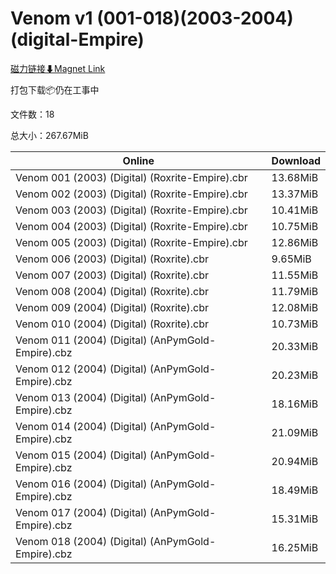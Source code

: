 # Venom v1 (001-018)(2003-2004)(digital-Empire)

[磁力链接⬇Magnet Link](magnet:?xt=urn:btih:4c6546473fa64585d800b7737a8664337d81d04d&dn=Venom%20v1%20%28001-018%29%282003-2004%29%28digital-Empire%29)

打包下载📦仍在工事中

文件数：18

总大小：267.67MiB

Online | Download
--- | ---
Venom 001 (2003) (Digital) (Roxrite-Empire).cbr | 13.68MiB
Venom 002 (2003) (Digital) (Roxrite-Empire).cbr | 13.37MiB
Venom 003 (2003) (Digital) (Roxrite-Empire).cbr | 10.41MiB
Venom 004 (2003) (Digital) (Roxrite-Empire).cbr | 10.75MiB
Venom 005 (2003) (Digital) (Roxrite-Empire).cbr | 12.86MiB
Venom 006 (2003) (Digital) (Roxrite).cbr | 9.65MiB
Venom 007 (2003) (Digital) (Roxrite).cbr | 11.55MiB
Venom 008 (2004) (Digital) (Roxrite).cbr | 11.79MiB
Venom 009 (2004) (Digital) (Roxrite).cbr | 12.08MiB
Venom 010 (2004) (Digital) (Roxrite).cbr | 10.73MiB
Venom 011 (2004) (Digital) (AnPymGold-Empire).cbz | 20.33MiB
Venom 012 (2004) (Digital) (AnPymGold-Empire).cbz | 20.23MiB
Venom 013 (2004) (Digital) (AnPymGold-Empire).cbz | 18.16MiB
Venom 014 (2004) (Digital) (AnPymGold-Empire).cbz | 21.09MiB
Venom 015 (2004) (Digital) (AnPymGold-Empire).cbz | 20.94MiB
Venom 016 (2004) (Digital) (AnPymGold-Empire).cbz | 18.49MiB
Venom 017 (2004) (Digital) (AnPymGold-Empire).cbz | 15.31MiB
Venom 018 (2004) (Digital) (AnPymGold-Empire).cbz | 16.25MiB
